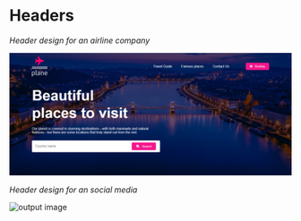 # Headers

_Header design for an airline company_

![output image](header-1/output/header.png)

_Header design for an social media_

![output image](header-2/output/header-2.gif)
